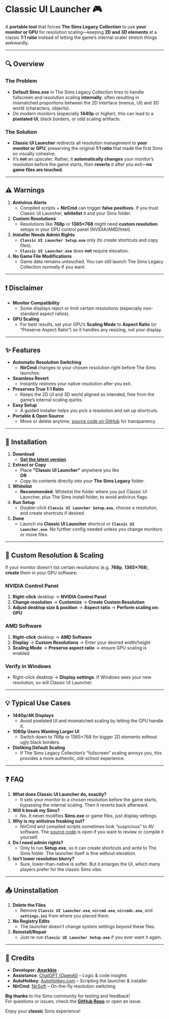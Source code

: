 # **Classic UI Launcher** :video_game:

A **portable tool** that forces **The Sims Legacy Collection** to use **your monitor or GPU** for resolution scaling—keeping **2D and 3D elements** at a classic **1:1 ratio** instead of letting the game’s internal scaler stretch things awkwardly.

---

## :mag: Overview

### The Problem
- **Default Sims.exe** in The Sims Legacy Collection tries to handle fullscreen and resolution scaling **internally**, often resulting in mismatched proportions between the 2D interface (menus, UI) and 3D world (characters, objects).  
- On modern monitors (especially **1440p** or higher), this can lead to a **pixelated UI**, black borders, or odd scaling artifacts.

### The Solution
- **Classic UI Launcher** redirects all resolution management to **your monitor or GPU**, preserving the original **1:1 ratio** that made the first Sims so visually cohesive.  
- It’s **not** an upscaler. Rather, it **automatically changes** your monitor’s resolution before the game starts, then **reverts** it after you exit—**no game files are touched**.

---

## :warning: Warnings

1. **Antivirus Alerts**  
   - Compiled scripts + **NirCmd** can trigger **false positives**. If you trust Classic UI Launcher, **whitelist** it and your Sims folder.  
2. **Custom Resolutions**  
   - Resolutions like **768p** or **1365×768** might need **custom resolution** setups in your GPU control panel (NVIDIA/AMD/Intel).  
3. **Installer Needs Admin Rights**  
   - **`Classic UI Launcher Setup.exe`** only (to create shortcuts and copy files).  
   - **`Classic UI Launcher.exe`** does **not** require elevation.  
4. **No Game File Modifications**  
   - Game data remains untouched. You can still launch The Sims Legacy Collection normally if you want.

---

## :exclamation: Disclaimer

- **Monitor Compatibility**  
  - Some displays reject or limit certain resolutions (especially non-standard aspect ratios).  
- **GPU Scaling**  
  - For best results, set your GPU’s **Scaling Mode** to **Aspect Ratio** (or “Preserve Aspect Ratio”) so it handles any resizing, not your display.

---

## :sparkles: Features

- **Automatic Resolution Switching**  
  - **NirCmd** changes to your chosen resolution right before The Sims launches.  
- **Seamless Revert**  
  - Instantly restores your native resolution after you exit.  
- **Preserves True 1:1 Ratio**  
  - Keeps the 2D UI and 3D world aligned as intended, free from the game’s internal scaling quirks.  
- **Easy Setup**  
  - A guided installer helps you pick a resolution and set up shortcuts.  
- **Portable & Open Source**  
  - Move or delete anytime; [source code on GitHub](https://github.com/Anarkkie/Classic-UI-Launcher-for-The-Sims-Legacy-Collection) for transparency.

---

## :floppy_disk: Installation

1. **Download**  
   - [**Get the latest version**](https://github.com/Anarkkie/Classic-UI-Launcher-for-The-Sims-Legacy-Collection/releases/tag/v1.0).  
2. **Extract or Copy**  
   - Place **"Classic UI Launcher"** anywhere you like  
     **OR**  
   - Copy its contents directly into your **The Sims Legacy** folder.  
3. **Whitelist**  
   - **Recommended**: Whitelist the folder where you put Classic UI Launcher, plus The Sims install folder, to avoid antivirus flags.  
4. **Run Setup**  
   - Double-click **`Classic UI Launcher Setup.exe`**, choose a resolution, and create shortcuts if desired.  
5. **Done**  
   - Launch via **Classic UI Launcher** shortcut or **`Classic UI Launcher.exe`**. No further config needed unless you change monitors or move files.

---

## :wrench: Custom Resolution & Scaling

If your monitor doesn’t list certain resolutions (e.g. **768p**, **1365×768**), **create** them in your GPU software:

### NVIDIA Control Panel
1. **Right-click** desktop → **NVIDIA Control Panel**  
2. **Change resolution** → **Customize** → **Create Custom Resolution**  
3. **Adjust desktop size & position** → **Aspect ratio** → **Perform scaling on: GPU**  

### AMD Software
1. **Right-click** desktop → **AMD Software**  
2. **Display** → **Custom Resolutions** → Enter your desired width/height  
3. **Scaling Mode** → **Preserve aspect ratio** → ensure GPU scaling is enabled  

### Verify in Windows
- Right-click desktop → **Display settings**. If Windows sees your new resolution, so will Classic UI Launcher.

---

## :bulb: Typical Use Cases

- **1440p/4K Displays**  
  - Avoid pixelated UI and mismatched scaling by letting the GPU handle it.  
- **1080p Users Wanting Larger UI**  
  - Switch down to 768p or 1365×768 for bigger 2D elements without ugly black borders.  
- **Disliking Default Scaling**  
  - If The Sims Legacy Collection’s “fullscreen” scaling annoys you, this provides a more authentic, old-school experience.

---

## :question: FAQ

1. **What does Classic UI Launcher do, exactly?**  
   - It sets your monitor to a chosen resolution before the game starts, bypassing the internal scaling. Then it reverts back afterward.  
2. **Will it break my Sims?**  
   - No. It never modifies **Sims.exe** or game files, just display settings.  
3. **Why is my antivirus freaking out?**  
   - NirCmd and compiled scripts sometimes look “suspicious” to AV software. The [source code](https://github.com/Anarkkie/Classic-UI-Launcher-for-The-Sims-Legacy-Collection) is open if you want to review or compile it yourself.  
4. **Do I need admin rights?**  
   - Only to run **Setup.exe**, so it can create shortcuts and write to The Sims folder. The launcher itself is fine without elevation.  
5. **Isn’t lower resolution blurry?**  
   - Sure, lower-than-native is softer. But it enlarges the UI, which many players prefer for the classic Sims vibe.

---

## :outbox_tray: Uninstallation

1. **Delete the Files**  
   - Remove **`Classic UI Launcher.exe`**, **`nircmd.exe`**, **`nircmdc.exe`**, and **`settings.ini`** from where you placed them.  
2. **No Registry Edits**  
   - The launcher doesn’t change system settings beyond these files.  
3. **Reinstall/Repair**  
   - Just re-run **`Classic UI Launcher Setup.exe`** if you ever want it again.

---

## :handshake: Credits

- **Developer**: [**Anarkkie**](https://github.com/Anarkkie)  
- **Assistance**: [ChatGPT (OpenAI)](https://openai.com/) – Logic & code insights  
- **AutoHotkey**: [AutoHotkey.com](https://www.autohotkey.com/) – Scripting the launcher & installer  
- **NirCmd**: [NirSoft](https://www.nirsoft.net/utils/nircmd.html) – On-the-fly resolution switching  

**Big thanks** to the Sims community for testing and feedback!  
For questions or issues, check the [**GitHub Repo**](https://github.com/Anarkkie/Classic-UI-Launcher-for-The-Sims-Legacy-Collection) or open an issue.  

Enjoy your **classic** Sims experience!
